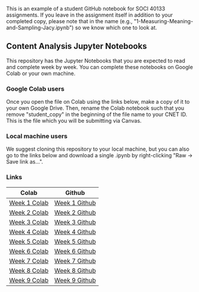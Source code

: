 This is an example of a student GitHub notebook for SOCI 40133 assignments. If you leave in the assignment itself in addition to your completed copy, please note that in the name (e.g., "1-Measuring-Meaning-and-Sampling-Jacy.ipynb") so we know which one to look at.

## Content Analysis Jupyter Notebooks

This repository has the Jupyter Notebooks that you are expected to read and complete week by week. You can complete these notebooks on Google Colab or your own machine.

### Google Colab users
Once you open the file on Colab using the links below, make a copy of it to your own Google Drive. Then, rename the Colab notebook such that you remove "student_copy" in the beginning of the file name to your CNET ID. This is the file which you will be submitting via Canvas.

### Local machine users
We suggest cloning this repository to your local machine, but you can also go to the links below and download a single .ipynb by right-clicking "Raw -> Save link as...".

### Links
| Colab | Github |
| --- | ---- |
| [Week 1 Colab](https://colab.research.google.com/drive/1pFlv-S5MsJA4GrRyNl9YhqKlJrjvh8BT) | [Week 1 Github](https://github.com/UChicago-Computational-Content-Analysis/Homework-Notebooks/blob/main/week-1/1-Text-into-Data.ipynb) |
| [Week 2 Colab](https://colab.research.google.com/drive/1lu7YA5aIb0LIihg2pY_X5MeWMz-0ejQV) | [Week 2 Github](https://github.com/UChicago-Computational-Content-Analysis/Homework-Notebooks/blob/main/week-2/2-Computational-Linguistics.ipynb) |
| [Week 3 Colab](https://colab.research.google.com/drive/1Hbo2asKjO775X-67q8E3IdHQjXQldp2P) | [Week 3 Github](https://github.com/UChicago-Computational-Content-Analysis/Homework-Notebooks/blob/main/week-3/3-Sampling-Crowdsourcing-and-Reliability.ipynb) |
| [Week 4 Colab](https://colab.research.google.com/drive/1RxoncVrtonZIiNVM3675pMKrqbl3AkNm) | [Week 4 Github](https://github.com/UChicago-Computational-Content-Analysis/Homework-Notebooks/blob/main/week-4/4-Topic-Modeling-and-Clustering.ipynb) |
| [Week 5 Colab](https://colab.research.google.com/drive/1wk-Wr5Rjccxc8kZj7wQhscuNc-7Y2pLa) | [Week 5 Github](https://github.com/UChicago-Computational-Content-Analysis/Homework-Notebooks/blob/main/week-5/5-Word-Embeddings.ipynb) |
| [Week 6 Colab](https://colab.research.google.com/drive/1FxIxYdlo3UlZbBu-gI8sPLa8XRBkdMET) | [Week 6 Github](https://github.com/UChicago-Computational-Content-Analysis/Homework-Notebooks/blob/main/week-6/6-Classifying-Meanings-and-Documents.ipynb) |
| [Week 7 Colab](https://colab.research.google.com/drive/1LMFV9oUGLo68turYY5QBXWKOadRqAAZ0) | [Week 7 Github](https://github.com/UChicago-Computational-Content-Analysis/Homework-Notebooks/blob/main/week-7/7-Deep-Learning-and-Transformers.ipynb) |
| [Week 8 Colab](https://colab.research.google.com/drive/1d-fW9cClhdaxFfZTuZwmgoV3ViaFpLqB) | [Week 8 Github](https://github.com/UChicago-Computational-Content-Analysis/Homework-Notebooks/blob/main/week-8/8-Text-Generation-and-Conversation.ipynb) |
| [Week 9 Colab](https://colab.research.google.com/drive/1bbwbbFaSWIO5JJPxQITuDFgN-1VIetZv) | [Week 9 Github](https://github.com/UChicago-Computational-Content-Analysis/Homework-Notebooks/blob/main/week-9/9-Images-Art-and-Video.ipynb) |
